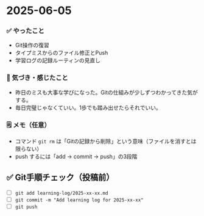 # 2025-06-05

### ✅ やったこと

- Git操作の復習
- タイプミスからのファイル修正とPush
- 学習ログの記録ルーティンの見直し

### 💭 気づき・感じたこと

- 昨日のミスも大事な学びになった。Gitの仕組みが少しずつわかってきた気がする。
- 毎日完璧じゃなくていい。1歩でも踏み出せたらそれでいい。

### 🗒 メモ（任意）

- コマンド `git rm` は「Gitの記録から削除」という意味（ファイルを消すとは限らない）
- push するには「add → commit → push」の3段階
## ✅ Git手順チェック（投稿前）

- [ ] `git add learning-log/2025-xx-xx.md`
- [ ] `git commit -m "Add learning log for 2025-xx-xx"`
- [ ] `git push`
